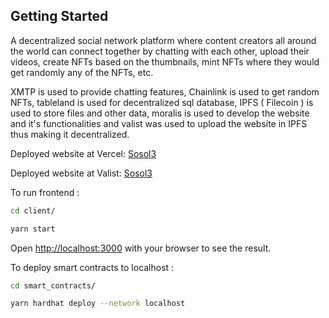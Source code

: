 ## Getting Started

A decentralized social network platform where content creators all around the world can connect together by chatting with each other, upload their videos, create NFTs based on the thumbnails, mint NFTs where they would get randomly any of the NFTs, etc.

XMTP is used to provide chatting features, Chainlink is used to get random NFTs, tableland is used for decentralized sql database, IPFS ( Filecoin ) is used to store files and other data, moralis is used to develop the website and it's functionalities and valist was used to upload the website in IPFS thus making it decentralized.

Deployed website at Vercel: [Sosol3](https://sonate3.vercel.app/)

Deployed website at Valist: [Sosol3](https://bafybeidlegwqvriexcjd77umtroub3lhgepca3eh63foctht5rkuvpfk7a.ipfs.gateway.valist.io/)

To run frontend :

```bash
cd client/

yarn start
```

Open [http://localhost:3000](http://localhost:3000) with your browser to see the result.

To deploy smart contracts to localhost :

```bash
cd smart_contracts/

yarn hardhat deploy --network localhost
```
